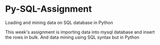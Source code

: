 # Py-SQL-Assignment
Loading and mining data on SQL database in Python 

This week's assignment is importing data into mysql database and insert the rows in bulk. And data mining using SQL syntax but in Python
